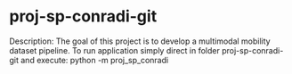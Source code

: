 # proj-sp-conradi-git

Description: The goal of this project is to develop a multimodal mobility dataset pipeline. To run application simply direct in folder proj-sp-conradi-git and execute: python -m proj_sp_conradi
